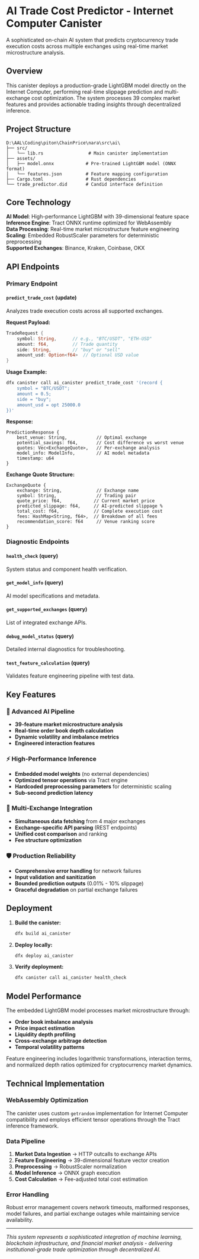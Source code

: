 # AI Trade Cost Predictor - Internet Computer Canister

A sophisticated on-chain AI system that predicts cryptocurrency trade execution costs across multiple exchanges using real-time market microstructure analysis.

## Overview

This canister deploys a production-grade LightGBM model directly on the Internet Computer, performing real-time slippage prediction and multi-exchange cost optimization. The system processes 39 complex market features and provides actionable trading insights through decentralized inference.

## Project Structure

```
D:\AAL\Coding\piton\ChainPrice\nara\src\ai\
├── src/
│   └── lib.rs                 # Main canister implementation
├── assets/
│   ├── model.onnx            # Pre-trained LightGBM model (ONNX format)
│   └── features.json         # Feature mapping configuration
├── Cargo.toml                # Rust dependencies
└── trade_predictor.did       # Candid interface definition
```

## Core Technology

**AI Model**: High-performance LightGBM with 39-dimensional feature space  
**Inference Engine**: Tract ONNX runtime optimized for WebAssembly  
**Data Processing**: Real-time market microstructure feature engineering  
**Scaling**: Embedded RobustScaler parameters for deterministic preprocessing  
**Supported Exchanges**: Binance, Kraken, Coinbase, OKX

## API Endpoints

### Primary Endpoint

#### `predict_trade_cost` (update)
Analyzes trade execution costs across all supported exchanges.

**Request Payload:**
```rust
TradeRequest {
    symbol: String,      // e.g., "BTC/USDT", "ETH-USD"
    amount: f64,         // Trade quantity
    side: String,        // "buy" or "sell"
    amount_usd: Option<f64>  // Optional USD value
}
```

**Usage Example:**
```bash
dfx canister call ai_canister predict_trade_cost '(record {
    symbol = "BTC/USDT";
    amount = 0.5;
    side = "buy";
    amount_usd = opt 25000.0
})'
```

**Response:**
```candid
PredictionResponse {
    best_venue: String,           // Optimal exchange
    potential_savings: f64,       // Cost difference vs worst venue
    quotes: Vec<ExchangeQuote>,   // Per-exchange analysis
    model_info: ModelInfo,        // AI model metadata
    timestamp: u64
}
```

**Exchange Quote Structure:**
```candid
ExchangeQuote {
    exchange: String,             // Exchange name
    symbol: String,               // Trading pair
    quote_price: f64,            // Current market price
    predicted_slippage: f64,     // AI-predicted slippage %
    total_cost: f64,             // Complete execution cost
    fees: HashMap<String, f64>,  // Breakdown of all fees
    recommendation_score: f64     // Venue ranking score
}
```

### Diagnostic Endpoints

#### `health_check` (query)
System status and component health verification.

#### `get_model_info` (query)
AI model specifications and metadata.

#### `get_supported_exchanges` (query)
List of integrated exchange APIs.

#### `debug_model_status` (query)
Detailed internal diagnostics for troubleshooting.

#### `test_feature_calculation` (query)
Validates feature engineering pipeline with test data.

## Key Features

### 🧠 Advanced AI Pipeline
- **39-feature market microstructure analysis**
- **Real-time order book depth calculation**
- **Dynamic volatility and imbalance metrics**
- **Engineered interaction features**

### ⚡ High-Performance Inference
- **Embedded model weights** (no external dependencies)
- **Optimized tensor operations** via Tract engine
- **Hardcoded preprocessing parameters** for deterministic scaling
- **Sub-second prediction latency**

### 🔄 Multi-Exchange Integration
- **Simultaneous data fetching** from 4 major exchanges
- **Exchange-specific API parsing** (REST endpoints)
- **Unified cost comparison** and ranking
- **Fee structure optimization**

### 🛡️ Production Reliability
- **Comprehensive error handling** for network failures
- **Input validation and sanitization**
- **Bounded prediction outputs** (0.01% - 10% slippage)
- **Graceful degradation** on partial exchange failures

## Deployment

1. **Build the canister:**
   ```bash
   dfx build ai_canister
   ```

2. **Deploy locally:**
   ```bash
   dfx deploy ai_canister
   ```

3. **Verify deployment:**
   ```bash
   dfx canister call ai_canister health_check
   ```

## Model Performance

The embedded LightGBM model processes market microstructure through:

- **Order book imbalance analysis**
- **Price impact estimation**
- **Liquidity depth profiling**  
- **Cross-exchange arbitrage detection**
- **Temporal volatility patterns**

Feature engineering includes logarithmic transformations, interaction terms, and normalized depth ratios optimized for cryptocurrency market dynamics.

## Technical Implementation

### WebAssembly Optimization
The canister uses custom `getrandom` implementation for Internet Computer compatibility and employs efficient tensor operations through the Tract inference framework.

### Data Pipeline
1. **Market Data Ingestion** → HTTP outcalls to exchange APIs
2. **Feature Engineering** → 39-dimensional feature vector creation
3. **Preprocessing** → RobustScaler normalization
4. **Model Inference** → ONNX graph execution
5. **Cost Calculation** → Fee-adjusted total cost estimation

### Error Handling
Robust error management covers network timeouts, malformed responses, model failures, and partial exchange outages while maintaining service availability.

---

*This system represents a sophisticated integration of machine learning, blockchain infrastructure, and financial market analysis - delivering institutional-grade trade optimization through decentralized AI.*